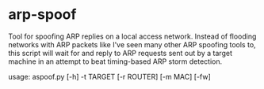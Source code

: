 # arp-spoof
Tool for spoofing ARP replies on a local access network. Instead of flooding networks with ARP packets
like I've seen many other ARP spoofing tools to, this script will wait for and reply to ARP requests 
sent out by a target machine in an attempt to beat timing-based ARP storm detection.

usage: aspoof.py [-h] -t TARGET [-r ROUTER] [-m MAC] [-fw]

